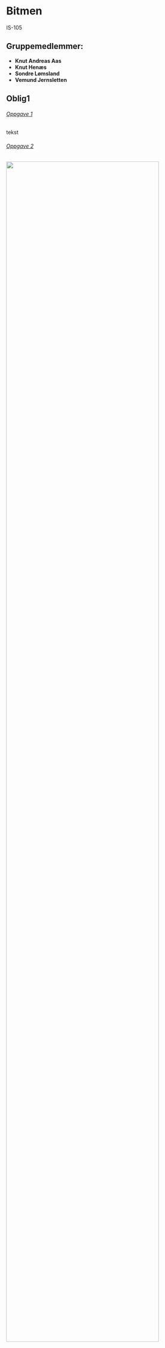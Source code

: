 # Bitmen #
IS-105

## Gruppemedlemmer: ##
* **Knut Andreas Aas** 
* **Knut Henæs**  
* **Sondre Lømsland**  
* **Vemund Jernsletten**


## Oblig1 ##
###### [Oppgave 1](link.com) ######
tekst

###### [Oppgave 2](link.com) ######
<img src="https://user-images.githubusercontent.com/35766206/36199508-112bb656-117a-11e8-93c9-d773ee1f5f4f.jpg" width="90%"></img> 

###### [Oppgave 3](link.com) ######
tekst

###### [Oppgave 4](link.com) ######
tekst
